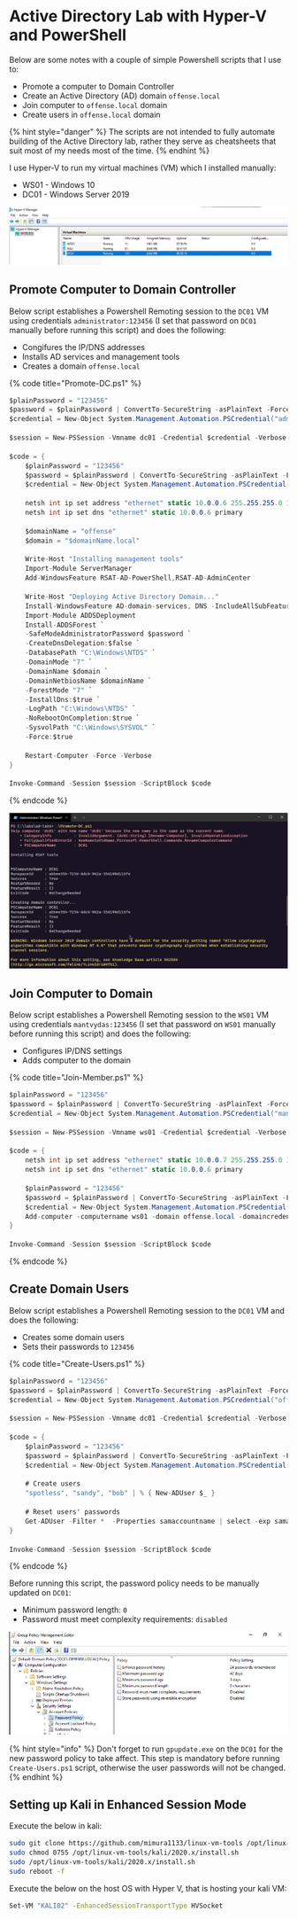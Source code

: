 # Active Directory Lab with Hyper-V and PowerShell

Below are some notes with a couple of simple Powershell scripts that I use to:

* Promote a computer to Domain Controller
* Create an Active Directory \(AD\) domain `offense.local`
* Join computer to `offense.local` domain
* Create users in `offense.local` domain

{% hint style="danger" %}
The scripts are not intended to fully automate building of the Active Directory lab, rather they serve as cheatsheets that suit most of my needs most of the time.
{% endhint %}

I use Hyper-V to run my virtual machines \(VM\) which I installed manually:

* WS01 - Windows 10
* DC01 - Windows Server 2019

![](../../.gitbook/assets/image%20%28751%29.png)

## Promote Computer to Domain Controller

Below script establishes a Powershell Remoting session to the `DC01` VM using credentials `administrator:123456` \(I set that password on `DC01` manually before running this script\) and does the following:

* Congifures the IP/DNS addresses
* Installs AD services and management tools
* Creates a domain `offense.local`

{% code title="Promote-DC.ps1" %}
```csharp
$plainPassword = "123456"
$password = $plainPassword | ConvertTo-SecureString -asPlainText -Force
$credential = New-Object System.Management.Automation.PSCredential("administrator", $password)

$session = New-PSSession -Vmname dc01 -Credential $credential -Verbose

$code = {
    $plainPassword = "123456"
    $password = $plainPassword | ConvertTo-SecureString -asPlainText -Force
    $credential = New-Object System.Management.Automation.PSCredential("administrator", $password)

    netsh int ip set address "ethernet" static 10.0.0.6 255.255.255.0 10.0.0.6 1
    netsh int ip set dns "ethernet" static 10.0.0.6 primary 

    $domainName = "offense"
    $domain = "$domainName.local"

    Write-Host "Installing management tools"
    Import-Module ServerManager
    Add-WindowsFeature RSAT-AD-PowerShell,RSAT-AD-AdminCenter

    Write-Host "Deploying Active Directory Domain..."
    Install-WindowsFeature AD-domain-services, DNS -IncludeAllSubFeature -IncludeManagementTools -Restart
    Import-Module ADDSDeployment
    Install-ADDSForest `
    -SafeModeAdministratorPassword $password `
    -CreateDnsDelegation:$false `
    -DatabasePath "C:\Windows\NTDS" `
    -DomainMode "7" `
    -DomainName $domain `
    -DomainNetbiosName $domainName `
    -ForestMode "7" `
    -InstallDns:$true `
    -LogPath "C:\Windows\NTDS" `
    -NoRebootOnCompletion:$true `
    -SysvolPath "C:\Windows\SYSVOL" `
    -Force:$true

    Restart-Computer -Force -Verbose
}

Invoke-Command -Session $session -ScriptBlock $code
```
{% endcode %}

![Output of Promote-DC.ps1 ](../../.gitbook/assets/domain-created-dc-installed.gif)

## Join Computer to Domain

Below script establishes a Powershell Remoting session to the `WS01` VM using credentials `mantvydas:123456` \(I set that password on `WS01` manually before running this script\) and does the following:

* Configures IP/DNS settings
* Adds computer to the domain

{% code title="Join-Member.ps1" %}
```csharp
$plainPassword = "123456"
$password = $plainPassword | ConvertTo-SecureString -asPlainText -Force
$credential = New-Object System.Management.Automation.PSCredential("mantvydas", $password)

$session = New-PSSession -Vmname ws01 -Credential $credential -Verbose

$code = {
    netsh int ip set address "ethernet" static 10.0.0.7 255.255.255.0 10.0.0.6 1
    netsh int ip set dns "ethernet" static 10.0.0.6 primary

    $plainPassword = "123456"
    $password = $plainPassword | ConvertTo-SecureString -asPlainText -Force
    $credential = New-Object System.Management.Automation.PSCredential("administrator", $password)    
    Add-computer -computername ws01 -domain offense.local -domaincredential $credential -Verbose -Restart
}

Invoke-Command -Session $session -ScriptBlock $code
```
{% endcode %}

## Create Domain Users

Below script establishes a Powershell Remoting session to the `DC01` VM and does the following:

* Creates some domain users
* Sets their passwords to `123456`

{% code title="Create-Users.ps1" %}
```csharp
$plainPassword = "123456"
$password = $plainPassword | ConvertTo-SecureString -asPlainText -Force
$credential = New-Object System.Management.Automation.PSCredential("offense\administrator", $password)

$session = New-PSSession -Vmname dc01 -Credential $credential -Verbose

$code = {
    $plainPassword = "123456"
    $password = $plainPassword | ConvertTo-SecureString -asPlainText -Force
    $credential = New-Object System.Management.Automation.PSCredential("offense\administrator", $password)
    
    # Create users
    "spotless", "sandy", "bob" | % { New-ADUser $_ }
    
    # Reset users' passwords
    Get-ADUser -Filter *  -Properties samaccountname | select -exp samaccountname  | ? {$_ -notmatch "krb|guest"} | ForEach-Object { Write-host Changing password for $_ to $plainPassword; net user $_ $plainPassword | out-null }
}

Invoke-Command -Session $session -ScriptBlock $code
```
{% endcode %}

Before running this script, the password policy needs to be manually updated on `DC01`:

* Minimum password length: `0`
* Password must meet complexity requirements: `disabled`

![](../../.gitbook/assets/image%20%28752%29.png)

{% hint style="info" %}
Don't forget to run `gpupdate.exe` on the `DC01` for the new password policy to take affect. This step is mandatory before running `Create-Users.ps1` script, otherwise the user passwords will not be changed.
{% endhint %}

## Setting up Kali in Enhanced Session Mode

Execute the below in kali:

```bash
sudo git clone https://github.com/mimura1133/linux-vm-tools /opt/linux-vm-tools
sudo chmod 0755 /opt/linux-vm-tools/kali/2020.x/install.sh
sudo /opt/linux-vm-tools/kali/2020.x/install.sh
sudo reboot -f
```

Execute the below on the host OS with Hyper V, that is hosting your kali VM:

```bash
Set-VM "KALI02" -EnhancedSessionTransportType HVSocket
```

